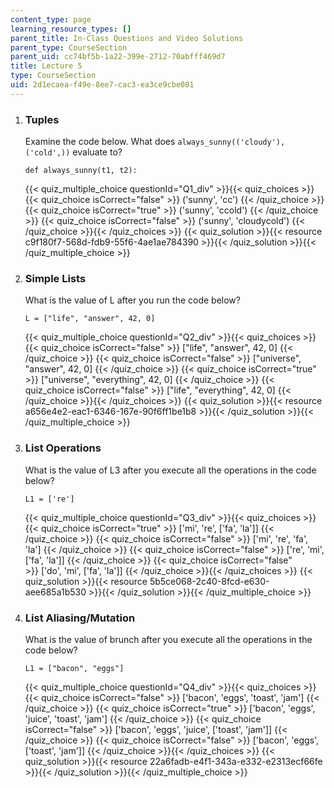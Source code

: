 ```yaml
---
content_type: page
learning_resource_types: []
parent_title: In-Class Questions and Video Solutions
parent_type: CourseSection
parent_uid: cc74bf5b-1a22-399e-2712-70abfff469d7
title: Lecture 5
type: CourseSection
uid: 2d1ecaea-f49e-8ee7-cac3-ea3ce9cbe081
---
```


1.  ### Tuples
    
      
    
    Examine the code below. What does `always_sunny(('cloudy'), ('cold',))` evaluate to?
    
    ```
    def always_sunny(t1, t2):
    ```
    
    {{< quiz_multiple_choice questionId="Q1_div" >}}{{< quiz_choices >}}{{< quiz_choice isCorrect="false" >}}&nbsp;('sunny', 'cc')&nbsp;{{< /quiz_choice >}}
    {{< quiz_choice isCorrect="true" >}}&nbsp;('sunny', 'ccold')&nbsp;{{< /quiz_choice >}}
    {{< quiz_choice isCorrect="false" >}}&nbsp;('sunny', 'cloudycold')&nbsp;{{< /quiz_choice >}}{{< /quiz_choices >}}
    {{< quiz_solution >}}{{< resource c9f180f7-568d-fdb9-55f6-4ae1ae784390 >}}{{< /quiz_solution >}}{{< /quiz_multiple_choice >}}
  
3.  ### Simple Lists
    
      
    
    What is the value of L after you run the code below?
    
    ```
    L = ["life", "answer", 42, 0]
    ```
    
    {{< quiz_multiple_choice questionId="Q2_div" >}}{{< quiz_choices >}}{{< quiz_choice isCorrect="false" >}}&nbsp;\["life", "answer", 42, 0\]&nbsp;{{< /quiz_choice >}}
    {{< quiz_choice isCorrect="false" >}}&nbsp;\["universe", "answer", 42, 0\]&nbsp;{{< /quiz_choice >}}
    {{< quiz_choice isCorrect="true" >}}&nbsp;\["universe", "everything", 42, 0\]&nbsp;{{< /quiz_choice >}}
    {{< quiz_choice isCorrect="false" >}}&nbsp;\["life", "everything", 42, 0\]&nbsp;{{< /quiz_choice >}}{{< /quiz_choices >}}
    {{< quiz_solution >}}{{< resource a656e4e2-eac1-6346-167e-90f6ff1be1b8 >}}{{< /quiz_solution >}}{{< /quiz_multiple_choice >}}
  
5.  ### List Operations
    
      
    
    What is the value of L3 after you execute all the operations in the code below?
    
    ```
    L1 = ['re']
    ```
    
    {{< quiz_multiple_choice questionId="Q3_div" >}}{{< quiz_choices >}}{{< quiz_choice isCorrect="true" >}}&nbsp;\['mi', 're', \['fa', 'la'\]\]&nbsp;{{< /quiz_choice >}}
    {{< quiz_choice isCorrect="false" >}}&nbsp;\['mi', 're', 'fa', 'la'\]&nbsp;{{< /quiz_choice >}}
    {{< quiz_choice isCorrect="false" >}}&nbsp;\['re', 'mi', \['fa', 'la'\]\]&nbsp;{{< /quiz_choice >}}
    {{< quiz_choice isCorrect="false" >}}&nbsp;\['do', 'mi', \['fa', 'la'\]\]&nbsp;{{< /quiz_choice >}}{{< /quiz_choices >}}
    {{< quiz_solution >}}{{< resource 5b5ce068-2c40-8fcd-e630-aee685a1b530 >}}{{< /quiz_solution >}}{{< /quiz_multiple_choice >}}
6.  ### List Aliasing/Mutation
    
      
    
    What is the value of brunch after you execute all the operations in the code below?
    
    ```
    L1 = ["bacon", "eggs"]
    ```
    
    {{< quiz_multiple_choice questionId="Q4_div" >}}{{< quiz_choices >}}{{< quiz_choice isCorrect="false" >}}&nbsp;\['bacon', 'eggs', 'toast', 'jam'\]&nbsp;{{< /quiz_choice >}}
    {{< quiz_choice isCorrect="true" >}}&nbsp;\['bacon', 'eggs', 'juice', 'toast', 'jam'\]&nbsp;{{< /quiz_choice >}}
    {{< quiz_choice isCorrect="false" >}}&nbsp;\['bacon', 'eggs', 'juice', \['toast', 'jam'\]\]&nbsp;{{< /quiz_choice >}}
    {{< quiz_choice isCorrect="false" >}}&nbsp;\['bacon', 'eggs', \['toast', 'jam'\]\]&nbsp;{{< /quiz_choice >}}{{< /quiz_choices >}}
    {{< quiz_solution >}}{{< resource 22a6fadb-e4f1-343a-e332-e2313ecf66fe >}}{{< /quiz_solution >}}{{< /quiz_multiple_choice >}}